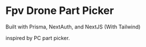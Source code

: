 # Fpv Drone Part Picker

Built with Prisma, NextAuth, and NextJS (With Tailwind)


inspired by PC part picker.